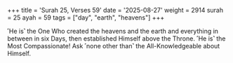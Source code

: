 +++
title = 'Surah 25, Verses 59'
date = '2025-08-27'
weight = 2914
surah = 25
ayah = 59
tags = ["day", "earth", "heavens"]
+++

˹He is˺ the One Who created the heavens and the earth and everything in between in six Days, then established Himself above the Throne. ˹He is˺ the Most Compassionate! Ask ˹none other than˺ the All-Knowledgeable about Himself.
